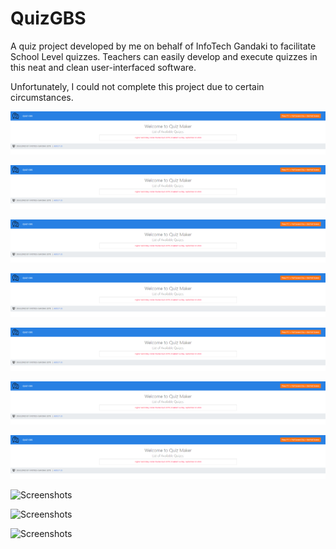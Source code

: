 # QuizGBS
A quiz project developed by me on behalf of InfoTech Gandaki to facilitate School Level quizzes. Teachers can easily develop and execute quizzes in this neat and clean user-interfaced software.

Unfortunately, I could not complete this project due to certain circumstances.

![Screenshots](quiz%20screenshots%2Fhomepage.png)

![Screenshots](quiz%20screenshots%2Fhomepage.png)

![Screenshots](quiz%20screenshots%2Fhomepage.png)

![Screenshots](quiz%20screenshots%2Fhomepage.png)

![Screenshots](quiz%20screenshots%2Fhomepage.png)

![Screenshots](quiz%20screenshots%2Fhomepage.png)

![Screenshots](quiz%20screenshots%2Fhomepage.png)

![Screenshots](quiz%20scoreboard.png)

![Screenshots](quiz%20set%20score%20feature.png)

![Screenshots](quiz%20about%20us.png)

